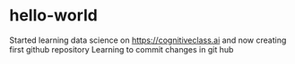 # hello-world
Started learning data science on https://cognitiveclass.ai and now creating first github repository
Learning to commit changes in git hub
